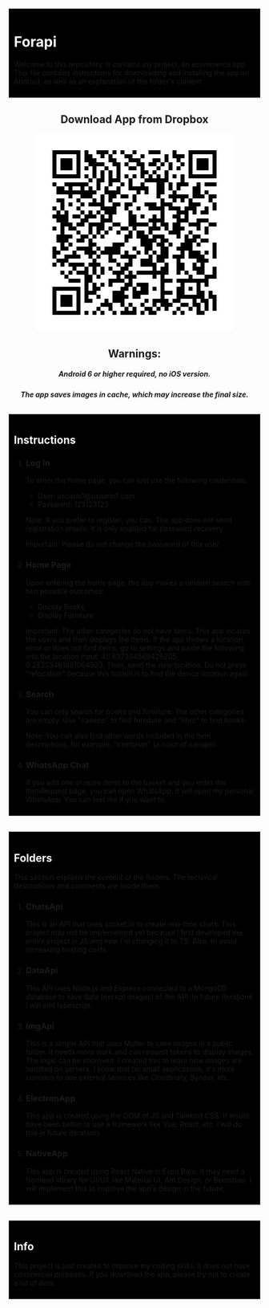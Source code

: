 <div style="background-color: black; border: 1px solid #cccccc; padding: 10px;">
    <h1 style="color: white;">Forapi</h1>
    <p>Welcome to this repository. It contains my project, an ecommerce app. This file contains instructions for downloading and installing the app on Android, as well as an explanation of the folder's content.</p>
</div>

<div align="center" style="margin-top: 30px; margin-bottom: 30px">
    <h2>Download App from Dropbox</h2>
    <span>
        <img src="./qrcode-generado.png" alt="QR code for app download">
    </span>
    <h2>Warnings:</h2>
    <h5>Android 6 or higher required, no iOS version.</h5>
    <h5>The app saves images in cache, which may increase the final size.</h5>
</div>

<div style="background-color: black; border: 1px solid #cccccc; padding: 10px; margin-bottom: 30px">
    <h2 style="color: white;">Instructions</h2>
    <ol>
        <li><h3>Log In</h3>
            <p>To enter the home page, you can just use the following credentials:</p>
            <ul>
                <li>User: usuario1@usuario1.com</li>
                <li>Password: 123123123</li>
            </ul>
            <p>Note: If you prefer to register, you can. The app does not send registration emails; it is only enabled for password recovery.</p>
            <p>Important: Please do not change the password of this user.</p>
        </li>
        <li><h3>Home Page</h3>
            <p>Upon entering the home page, the app makes a random search with two possible outcomes:</p>
            <ul>
                <li>Display Books</li>
                <li>Display Furniture</li>
            </ul>
            <p>Important: The other categories do not have items. This app locates the users and then displays the items. If the app throws a location error or does not find items, go to settings and paste the following into the location input: 40.637304569429205, 0.28253461881064923. Then, send the new location. Do not press "relocation" because this button is to find the device location again.</p>
        </li>
        <li><h3>Search</h3>
            <p>You can only search for books and furniture. The other categories are empty. Use "canape" to find furniture and "libro" to find books.</p>
            <p>Note: You can also find other words included in the item descriptions, for example, "cambrian" (a color of canape).</p>
        </li>
        <li><h3>WhatsApp Chat</h3>
            <p>If you add one or more items to the basket and you enter the ItemRequest page, you can open WhatsApp. It will open my personal WhatsApp. You can text me if you want to.</p>
        </li>
    </ol>
</div>

<div style="background-color: black; border: 1px solid #cccccc; padding: 10px; margin-bottom: 30px">
    <h2 style="color: white;">Folders</h2>
    <p>This section explains the content of the folders. The technical descriptions and comments are inside them.</p>
    <ol>
        <li>
            <h3>ChatsApi</h3>
            <p>This is an API that uses socket.io to create real-time chats. This project may not be implemented yet because I first developed the entire project in JS and now I'm changing it to TS. Also, to avoid increasing hosting costs.</p>
        </li>
        <li>
            <h3>DataApi</h3>
            <p>This API uses Node.js and Express connected to a MongoDB database to save data (except images) of the API. In future iterations I will add typescript.</p>
        </li>
        <li>
            <h3>ImgApi</h3>
            <p>This is a simple API that uses Multer to save images in a public folder. It needs more work and can request tokens to display images. The logic can be improved. I created this to learn how images are handled on servers. I know that for small applications, it's more common to use external services like Cloudinary, Bynder, etc.</p>
        </li>
        <li>
            <h3>ElectronApp</h3>
            <p>This app is created using the DOM of JS and Tailwind CSS. It would have been better to use a framework like Vue, React, etc. I will do this in future iterations.</p>
        </li>
        <li>
            <h3>NativeApp</h3>
            <p>This app is created using React Native in Expo Bare. It may need a frontend library for UI/UX like Material UI, Ant Design, or Bootstrap. I will implement this to improve the app's design in the future.</p>
        </li>
    </ol>
</div>


<div style="background-color: black; border: 1px solid #cccccc; padding: 10px;">
    <h2 style="color: white;">Info</h2>
    <p>This project is just created to improve my coding skills; it does not have commercial purposes. If you download the app, please try not to create a lot of data.</p>
</div>


